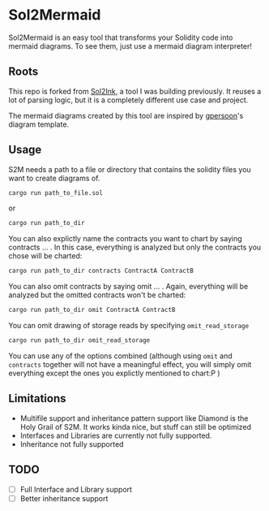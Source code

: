 # Sol2Mermaid

Sol2Mermaid is an easy tool that transforms your Solidity code into mermaid diagrams. To see them, just use a mermaid diagram interpreter!

## Roots

This repo is forked from [Sol2Ink](https://github.com/Brushfam/sol2ink/tree/main), a tool I was building previously. It reuses a lot of parsing logic, but it is a completely different use case and project.

The mermaid diagrams created by this tool are inspired by [gpersoon](https://github.com/gpersoon/diagrams)'s diagram template.

## Usage

S2M needs a path to a file or directory that contains the solidity files you want to create diagrams of.

```bash
cargo run path_to_file.sol
```

or

```bash
cargo run path_to_dir
```

You can also explictly name the contracts you want to chart by saying contracts ... . In this case, everything is analyzed but only the contracts you chose will be charted:

```bash
cargo run path_to_dir contracts ContractA ContractB
```

You can also omit contracts by saying omit ... . Again, everything will be analyzed but the omitted contracts won't be charted:

```bash
cargo run path_to_dir omit ContractA ContractB
```

You can omit drawing of storage reads by specifying `omit_read_storage`

```bash
cargo run path_to_dir omit_read_storage
```

You can use any of the options combined (although using `omit` and `contracts` together will not have a meaningful effect, you will simply omit everything except the ones you explictly mentioned to chart:P )

## Limitations

- Multifile support and inheritance pattern support like Diamond is the Holy Grail of S2M. It works kinda nice, but stuff can still be optimized
- Interfaces and Libraries are currently not fully supported.
- Inheritance not fully supported

## TODO

- [ ] Full Interface and Library support
- [ ] Better inheritance support

